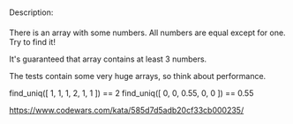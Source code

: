 Description:

There is an array with some numbers. All numbers are equal except for one. Try to find it!

It's guaranteed that array contains at least 3 numbers. 

The tests contain some very huge arrays, so think about performance.

find_uniq([ 1, 1, 1, 2, 1, 1 ]) == 2
find_uniq([ 0, 0, 0.55, 0, 0 ]) == 0.55

https://www.codewars.com/kata/585d7d5adb20cf33cb000235/

